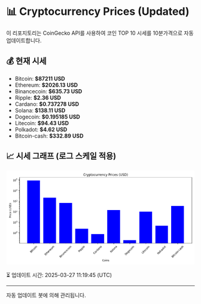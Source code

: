 
# 📊 Cryptocurrency Prices (Updated)

이 리포지토리는 CoinGecko API를 사용하여 코인 TOP 10 시세를 10분가격으로 자동 업데이트합니다.

## 💰 현재 시세
- Bitcoin: **$87211 USD**
- Ethereum: **$2026.13 USD**
- Binancecoin: **$635.73 USD**
- Ripple: **$2.36 USD**
- Cardano: **$0.737278 USD**
- Solana: **$138.11 USD**
- Dogecoin: **$0.195185 USD**
- Litecoin: **$94.43 USD**
- Polkadot: **$4.62 USD**
- Bitcoin-cash: **$332.89 USD**

## 📈 시세 그래프 (로그 스케일 적용)
![Crypto Prices](crypto_prices.png)

⏳ 업데이트 시간: 2025-03-27 11:19:45 (UTC)

---
자동 업데이트 봇에 의해 관리됩니다.
